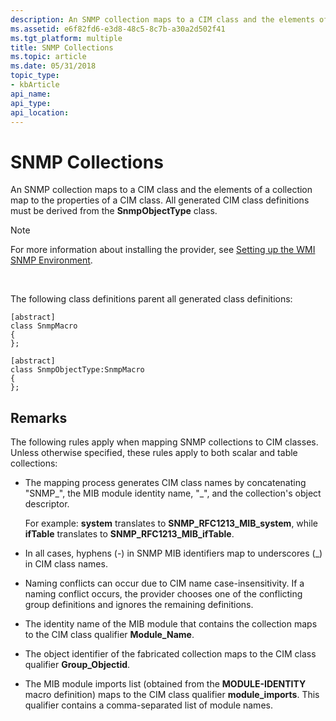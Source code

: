 ```yaml
---
description: An SNMP collection maps to a CIM class and the elements of a collection map to the properties of a CIM class. All generated CIM class definitions must be derived from the SnmpObjectType class.
ms.assetid: e6f82fd6-e3d8-48c5-8c7b-a30a2d502f41
ms.tgt_platform: multiple
title: SNMP Collections
ms.topic: article
ms.date: 05/31/2018
topic_type: 
- kbArticle
api_name: 
api_type: 
api_location: 
---
```


# SNMP Collections

An SNMP collection maps to a CIM class and the elements of a collection map to the properties of a CIM class. All generated CIM class definitions must be derived from the **SnmpObjectType** class.

> [!Note]  
> For more information about installing the provider, see [Setting up the WMI SNMP Environment](setting-up-the-wmi-snmp-environment.md).

 

The following class definitions parent all generated class definitions:

``` syntax
[abstract]
class SnmpMacro
{
};

[abstract]
class SnmpObjectType:SnmpMacro
{
};
```

## Remarks

The following rules apply when mapping SNMP collections to CIM classes. Unless otherwise specified, these rules apply to both scalar and table collections:

-   The mapping process generates CIM class names by concatenating "SNMP\_", the MIB module identity name, "\_", and the collection's object descriptor.

    For example: **system** translates to **SNMP\_RFC1213\_MIB\_system**, while **ifTable** translates to **SNMP\_RFC1213\_MIB\_ifTable**.

-   In all cases, hyphens (-) in SNMP MIB identifiers map to underscores (\_) in CIM class names.
-   Naming conflicts can occur due to CIM name case-insensitivity. If a naming conflict occurs, the provider chooses one of the conflicting group definitions and ignores the remaining definitions.
-   The identity name of the MIB module that contains the collection maps to the CIM class qualifier **Module\_Name**.
-   The object identifier of the fabricated collection maps to the CIM class qualifier **Group\_Objectid**.
-   The MIB module imports list (obtained from the **MODULE-IDENTITY** macro definition) maps to the CIM class qualifier **module\_imports**. This qualifier contains a comma-separated list of module names.

 

 




